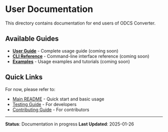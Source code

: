 # User Documentation

This directory contains documentation for end users of ODCS Converter.

## Available Guides

- **[User Guide](USER_GUIDE.md)** - Complete usage guide (coming soon)
- **[CLI Reference](CLI.md)** - Command-line interface reference (coming soon)
- **[Examples](EXAMPLES.md)** - Usage examples and tutorials (coming soon)

## Quick Links

For now, please refer to:
- [Main README](../../README.md) - Quick start and basic usage
- [Testing Guide](../testing/TESTING.md) - For developers
- [Contributing Guide](../development/CONTRIBUTING.md) - For contributors

---

**Status**: Documentation in progress
**Last Updated**: 2025-01-26
